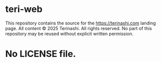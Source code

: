 # teri-web
This repository contains the source for the https://terinashi.com landing page.
All content © 2025 Terinashi. All rights reserved. No part of this repository
may be reused without explicit written permission.

# No LICENSE file.